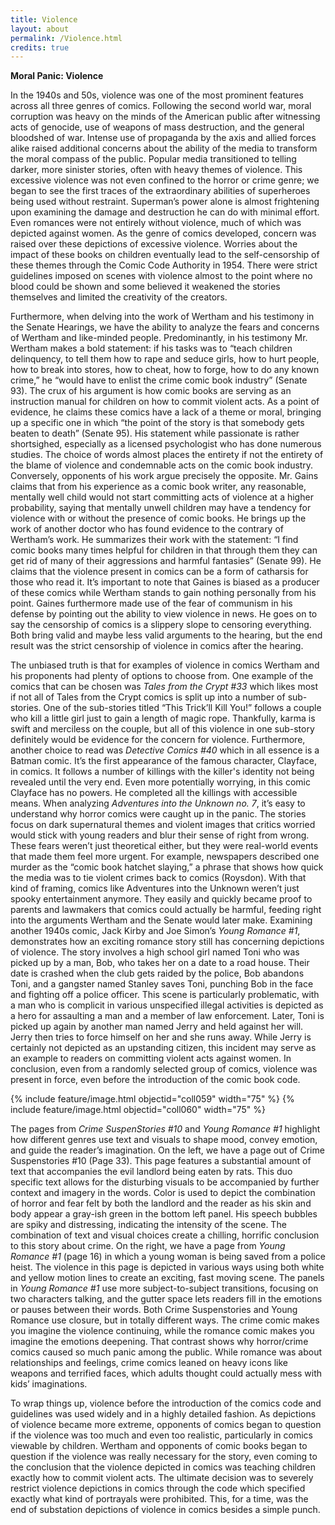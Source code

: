 ```yaml
---
title: Violence
layout: about
permalink: /Violence.html
credits: true
---
```

**Moral Panic: Violence**

In the 1940s and 50s, violence was one of the most prominent features across all three genres of comics. Following the second world war, moral corruption was heavy on the minds of the American public after witnessing acts of genocide, use of weapons of mass destruction, and the general bloodshed of war. Intense use of propaganda by the axis and allied forces alike raised additional concerns about the ability of the media to transform the moral compass of the public. Popular media transitioned to telling darker, more sinister stories, often with heavy themes of violence. This excessive violence was not even confined to the horror or crime genre; we began to see the first traces of the extraordinary abilities of superheroes being used without restraint. Superman’s power alone is almost frightening upon examining the damage and destruction he can do with minimal effort. Even romances were not entirely without violence, much of which was depicted against women. As the genre of comics developed, concern was raised over these depictions of excessive violence. Worries about the impact of these books on children eventually lead to the self-censorship of these themes through the Comic Code Authority in 1954. There were strict guidelines imposed on scenes with violence almost to the point where no blood could be shown and some believed it weakened the stories themselves and limited the creativity of the creators. 

Furthermore, when delving into the work of Wertham and his testimony in the Senate Hearings, we have the ability to analyze the fears and concerns of Wertham and like-minded people. Predominantly, in his testimony Mr. Wertham makes a bold statement: if his tasks was to “teach children delinquency, to tell them how to rape and seduce girls, how to hurt people, how to break into stores, how to cheat, how to forge, how to do any known crime,” he “would have to enlist the crime comic book industry” (Senate 93). The crux of his argument is how comic books are serving as an instruction manual for children on how to commit violent acts. As a point of evidence, he claims these comics have a lack of a theme or moral, bringing up a specific one in which “the point of the story is that somebody gets beaten to death” (Senate 95). His statement while passionate is rather shortsighed, especially as a licensed psychologist who has done numerous studies. The choice of words almost places the entirety if not the entirety of the blame of violence and condemnable acts on the comic book industry. Conversely, opponents of his work argue precisely the opposite. Mr. Gains claims that from his experience as a comic book writer, any reasonable, mentally well child would not start committing acts of violence at a higher probability, saying that mentally unwell children may have a tendency for violence with or without the presence of comic books. He brings up the work of another doctor who has found evidence to the contrary of Wertham’s work. He summarizes their work with the statement: “I find comic books many times helpful for children in that through them they can get rid of many of their aggressions and harmful fantasies” (Senate 99). He claims that the violence present in comics can be a form of catharsis for those who read it. It’s important to note that Gaines is biased as a producer of these comics while Wertham stands to gain nothing personally from his point. Gaines furthermore made use of the fear of communism in his defense by pointing out the ability to view violence in news. He goes on to say the censorship of comics is a slippery slope to censoring everything. Both bring valid and maybe less valid arguments to the hearing, but the end result was the strict censorship of violence in comics after the hearing. 

The unbiased truth is that for examples of violence in comics Wertham and his proponents had plenty of options to choose from. One example of the comics that can be chosen was *Tales from the Crypt #33* which likes most if not all of Tales from the Crypt comics is split up into a number of sub-stories. One of the sub-stories titled “This Trick’ll Kill You!” follows a couple who kill a little girl just to gain a length of magic rope. Thankfully, karma is swift and merciless on the couple, but all of this violence in one sub-story definitely would be evidence for the concern for violence. Furthermore, another choice to read was *Detective Comics #40* which in all essence is a Batman comic. It’s the first appearance of the famous character, Clayface, in comics. It follows a number of killings with the killer's identity not being revealed until the very end. Even more potentially worrying, in this comic Clayface has no powers. He completed all the killings with accessible means. When analyzing *Adventures into the Unknown no. 7*, it’s easy to understand why horror comics were caught up in the panic. The stories focus on dark supernatural themes and violent images that critics worried would stick with young readers and blur their sense of right from wrong. These fears weren’t just theoretical either, but they were real-world events that made them feel more urgent. For example, newspapers described one murder as the “comic book hatchet slaying,” a phrase that shows how quick the media was to tie violent crimes back to comics (Roysdon). With that kind of framing, comics like Adventures into the Unknown weren’t just spooky entertainment anymore. They easily and quickly became proof to parents and lawmakers that comics could actually be harmful, feeding right into the arguments Wertham and the Senate would later make. Examining another 1940s comic, Jack Kirby and Joe Simon’s *Young Romance #1*, demonstrates how an exciting romance story still has concerning depictions of violence. The story involves a high school girl named Toni who was picked up by a man, Bob, who takes her on a date to a road house. Their date is crashed when the club gets raided by the police, Bob abandons Toni, and a gangster named Stanley saves Toni, punching Bob in the face and fighting off a police officer. This scene is particularly problematic, with a man who is complicit in various unspecified illegal activities is depicted as a hero for assaulting a man and a member of law enforcement.  Later, Toni is picked up again by another man named Jerry and held against her will. Jerry then tries to force himself on her and she runs away. While Jerry is certainly not depicted as an upstanding citizen, this incident may serve as an example to readers on committing violent acts against women. In conclusion, even from a randomly selected group of comics, violence was present in force, even before the introduction of the comic book code. 

{% include feature/image.html objectid="coll059" width="75" %}
{% include feature/image.html objectid="coll060" width="75" %}

The pages from *Crime SuspenStories #10* and *Young Romance #1* highlight how different genres use text and visuals to shape mood, convey emotion, and guide the reader’s imagination. On the left, we have a page out of Crime Suspenstories #10 (Page 33). This page features a substantial amount of text that accompanies the evil landlord being eaten by rats. This duo specific text allows for the disturbing visuals to be accompanied by further context and imagery in the words. Color is used to depict the combination of horror and fear felt by both the landlord and the reader as his skin and body appear a gray-ish green in the bottom left panel. His speech bubbles are spiky and distressing, indicating the intensity of the scene. The combination of text and visual choices create a chilling, horrific conclusion to this story about crime. On the right, we have a page from *Young Romance #1* (page 16) in which a young woman is being saved from a police heist. The violence in this page is depicted in various ways using both white and yellow motion lines to create an exciting, fast moving scene. The panels in *Young Romance #1* use more subject-to-subject transitions, focusing on two characters talking, and the gutter space lets readers fill in the emotions or pauses between their words. Both Crime Suspenstories and Young Romance use closure, but in totally different ways. The crime comic makes you imagine the violence continuing, while the romance comic makes you imagine the emotions deepening. That contrast shows why horror/crime comics caused so much panic among the public. While romance was about relationships and feelings, crime comics leaned on heavy icons like weapons and terrified faces, which adults thought could actually mess with kids’ imaginations.
  
To wrap things up, violence before the introduction of the comics code and guidelines was used widely and in a highly detailed fashion. As depictions of violence became more extreme, opponents of comics began to question if the violence was too much and even too realistic, particularly in comics viewable by children. Wertham and opponents of comic books began to question if the violence was really necessary for the story, even coming to the conclusion that the violence depicted in comics was teaching children exactly how to commit violent acts. The ultimate decision was to severely restrict violence depictions in comics through the code which specified exactly what kind of portrayals were prohibited. This, for a time, was the end of substation depictions of violence in comics besides a simple punch. 

